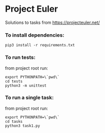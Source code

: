 # Project Euler
Solutions to tasks from https://projecteuler.net/

### To install dependencies:
`pip3 install -r requirements.txt`

### To run tests:

from project root run:

```
export PYTHONPATH=\`pwd\`
cd tests
python3 -m unittest
```

### To run a single task:

from project root run:

```
export PYTHONPATH=\`pwd\`
cd tasks
python3 task1.py
```
